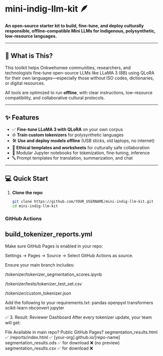# mini-indig-llm-kit 🪶

**An open-source starter kit to build, fine-tune, and deploy culturally responsible, offline-compatible Mini LLMs for Indigenous, polysynthetic, low-resource languages.**

---

## 🧠 What is This?

This toolkit helps Onkwehonwe communities, researchers, and technologists fine-tune open-source LLMs like LLaMA 3 (8B) using QLoRA for their own languages—especially those without ISO codes, dictionaries, or digital resources.

All tools are optimized to run **offline**, with clear instructions, low-resource compatibility, and collaborative cultural protocols.

---

## ✨ Features

- ✅ **Fine-tune LLaMA 3 with QLoRA** on your own corpus
- 🌐 **Train custom tokenizers** for polysynthetic languages
- 🛠️ **Use and deploy models offline** (USB sticks, old laptops, no internet)
- 📄 **Ethical templates and worksheets** for culturally safe collaboration
- 🧩 Modular Jupyter notebooks for tokenization, fine-tuning, inference
- 🔤 Prompt templates for translation, summarization, and chat

---

## 💻 Quick Start

1. **Clone the repo**  
   ```bash
   git clone https://github.com/YOUR_USERNAME/mini-indig-llm-kit.git
   cd mini-indig-llm-kit

### GitHub Actions

## build_tokenizer_reports.yml
Make sure GitHub Pages is enabled in your repo:

Settings → Pages → Source → Select GitHub Actions as source.

Ensure your main branch includes:

/tokenizer/tokenizer_segmentation_scores.ipynb

/tokenizer/tests/tokenizer_test_set.csv

/tokenizer/custom_tokenizer.json

Add the following to your requirements.txt:
pandas
openpyxl
transformers
scikit-learn
nbconvert
jupyter

✅ 3. Result: Reviewer Dashboard
After every tokenizer update, your team will get:

File	                     Available in main repo?	         Public GitHub Pages?
segmentation_results.html	✅ /reports/index.html	         ✅ [your-org].github.io/[repo-name]
segmentation_results.ods	✅ for download	                  ❌ (no preview)
segmentation_results.csv	✅ for download	                  ❌




